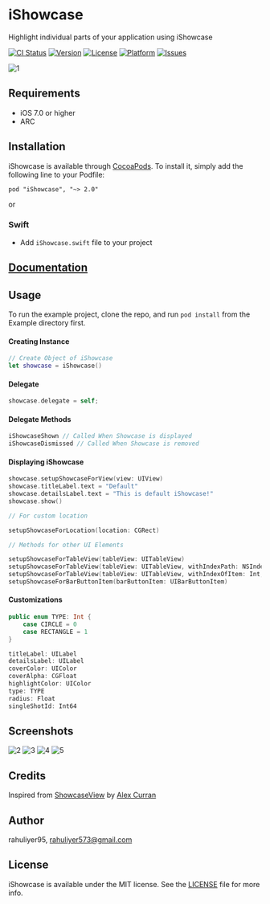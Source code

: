 # iShowcase

Highlight individual parts of your application using iShowcase

[![CI Status](http://img.shields.io/travis/rahuliyer95/iShowcase.svg?style=flat)](https://travis-ci.org/rahuliyer95/iShowcase)
[![Version](https://img.shields.io/cocoapods/v/iShowcase.svg?style=flat)](http://cocoadocs.org/docsets/iShowcase)
[![License](https://img.shields.io/cocoapods/l/iShowcase.svg?style=flat)](http://cocoadocs.org/docsets/iShowcase)
[![Platform](https://img.shields.io/cocoapods/p/iShowcase.svg?style=flat)](http://cocoadocs.org/docsets/iShowcase)
[![Issues](https://img.shields.io/github/issues/rahuliyer95/iShowcase.svg?style=flat)](http://www.github.com/rahuliyer95/iShowcase/issues?state=open)

![1](assets/1.png)

## Requirements
* iOS 7.0 or higher
* ARC

## Installation

iShowcase is available through [CocoaPods](http://cocoapods.org). To install
it, simply add the following line to your Podfile:

    pod "iShowcase", "~> 2.0"

or

### Swift
  * Add `iShowcase.swift` file to your project

## [Documentation](http://rahuliyer95.github.io/iShowcase/docs)

## Usage

To run the example project, clone the repo, and run `pod install` from the Example directory first.

#### Creating Instance

``` swift
// Create Object of iShowcase
let showcase = iShowcase()
```

#### Delegate

``` swift
showcase.delegate = self;
```

#### Delegate Methods

``` objective-c
iShowcaseShown // Called When Showcase is displayed
iShowcaseDismissed // Called When Showcase is removed
```

#### Displaying iShowcase

``` swift
showcase.setupShowcaseForView(view: UIView)
showcase.titleLabel.text = "Default"
showcase.detailsLabel.text = "This is default iShowcase!"
showcase.show()

// For custom location

setupShowcaseForLocation(location: CGRect)

// Methods for other UI Elements

setupShowcaseForTableView(tableView: UITableView)
setupShowcaseForTableView(tableView: UITableView, withIndexPath: NSIndexPath)
setupShowcaseForTableView(tableView: UITableView, withIndexOfItem: Int, andSectionOfItem: Int)
setupShowcaseForBarButtonItem(barButtonItem: UIBarButtonItem)
```

#### Customizations

``` swift
public enum TYPE: Int {
    case CIRCLE = 0
    case RECTANGLE = 1
}

titleLabel: UILabel
detailsLabel: UILabel
coverColor: UIColor
coverAlpha: CGFloat
highlightColor: UIColor
type: TYPE
radius: Float
singleShotId: Int64
```

## Screenshots

![2](assets/2.png)
![3](assets/3.png)
![4](assets/4.png)
![5](assets/5.png)

## Credits

Inspired from [ShowcaseView](https://github.com/amlcurran/Showcaseview) by [Alex Curran](https://github.com/amlcurran/)

## Author

rahuliyer95, rahuliyer573@gmail.com

## License

iShowcase is available under the MIT license. See the [LICENSE](LICENSE) file for more info.
